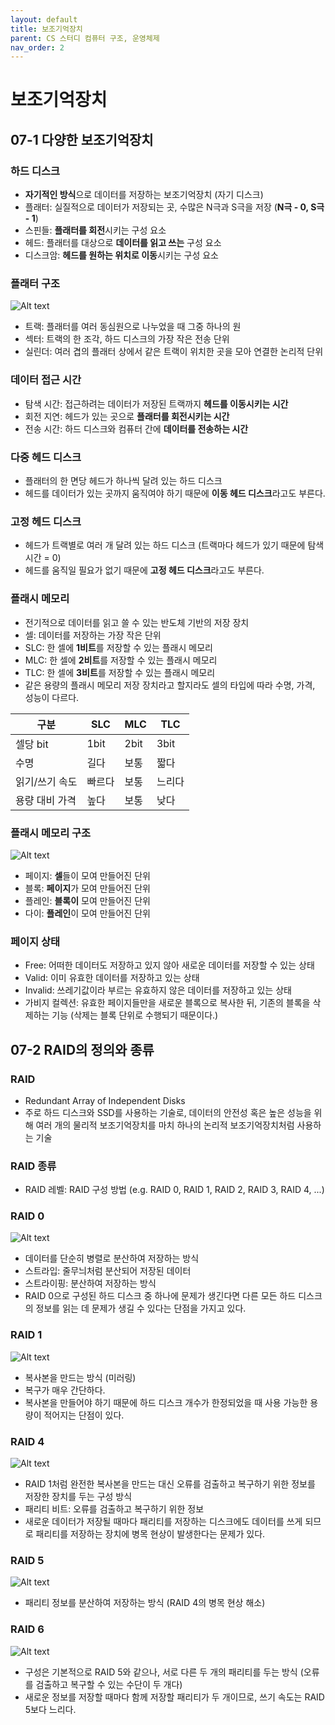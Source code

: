 ```yaml
---
layout: default
title: 보조기억장치
parent: CS 스터디 컴퓨터 구조, 운영체제
nav_order: 2
---
```


# 보조기억장치

## 07-1 다양한 보조기억장치

### 하드 디스크
- **자기적인 방식**으로 데이터를 저장하는 보조기억장치 (자기 디스크)
- 플래터: 실질적으로 데이터가 저장되는 곳, 수많은 N극과 S극을 저장 (**N극 - 0, S극 - 1**)
- 스핀들: **플래터를 회전**시키는 구성 요소
- 헤드: 플래터를 대상으로 **데이터를 읽고 쓰는** 구성 요소
- 디스크암: **헤드를 원하는 위치로 이동**시키는 구성 요소

### 플래터 구조

![Alt text](images/image-1.png)

- 트랙: 플래터를 여러 동심원으로 나누었을 때 그중 하나의 원
- 섹터: 트랙의 한 조각, 하드 디스크의 가장 작은 전송 단위
- 실린더: 여러 겹의 플래터 상에서 같은 트랙이 위치한 곳을 모아 연결한 논리적 단위

### 데이터 접근 시간
- 탐색 시간: 접근하려는 데이터가 저장된 트랙까지 **헤드를 이동시키는 시간**
- 회전 지연: 헤드가 있는 곳으로 **플래터를 회전시키는 시간**
- 전송 시간: 하드 디스크와 컴퓨터 간에 **데이터를 전송하는 시간**

### 다중 헤드 디스크
- 플래터의 한 면당 헤드가 하나씩 달려 있는 하드 디스크
- 헤드를 데이터가 있는 곳까지 움직여야 하기 때문에 **이동 헤드 디스크**라고도 부른다.

### 고정 헤드 디스크
- 헤드가 트랙별로 여러 개 달려 있는 하드 디스크 (트랙마다 헤드가 있기 때문에 탐색 시간 = 0)
- 헤드를 움직일 필요가 없기 때문에 **고정 헤드 디스크**라고도 부른다.

### 플래시 메모리
- 전기적으로 데이터를 읽고 쓸 수 있는 반도체 기반의 저장 장치
- 셀: 데이터를 저장하는 가장 작은 단위
- SLC: 한 셀에 **1비트**를 저장할 수 있는 플래시 메모리
- MLC: 한 셀에 **2비트**를 저장할 수 있는 플래시 메모리
- TLC: 한 셀에 **3비트**를 저장할 수 있는 플래시 메모리
- 같은 용량의 플래시 메모리 저장 장치라고 할지라도 셀의 타입에 따라 수명, 가격, 성능이 다르다.

| 구분 | SLC | MLC | TLC |
| --- | --- | --- | --- | 
| 셀당 bit | 1bit | 2bit | 3bit |
| 수명 | 길다 | 보통 | 짧다 |
| 읽기/쓰기 속도 | 빠르다 | 보통 | 느리다 |
| 용량 대비 가격 | 높다 | 보통 | 낮다 |

### 플래시 메모리 구조

![Alt text](images/image.png)

- 페이지: **셀**들이 모여 만들어진 단위
- 블록: **페이지**가 모여 만들어진 단위
- 플레인: **블록이** 모여 만들어진 단위
- 다이: **플레인**이 모여 만들어진 단위

### 페이지 상태
- Free: 어떠한 데이터도 저장하고 있지 않아 새로운 데이터를 저장할 수 있는 상태
- Valid: 이미 유효한 데이터를 저장하고 있는 상태
- Invalid: 쓰레기값이라 부르는 유효하지 않은 데이터를 저장하고 있는 상태
- 가비지 컬렉션: 유효한 페이지들만을 새로운 블록으로 복사한 뒤, 기존의 블록을 삭제하는 기능 (삭제는 블록 단위로 수행되기 때문이다.)

## 07-2 RAID의 정의와 종류

### RAID
- Redundant Array of Independent Disks
- 주로 하드 디스크와 SSD를 사용하는 기술로, 데이터의 안전성 혹은 높은 성능을 위해 여러 개의 물리적 보조기억장치를 마치 하나의 논리적 보조기억장치처럼 사용하는 기술

### RAID 종류
- RAID 레벨: RAID 구성 방법 (e.g. RAID 0, RAID 1, RAID 2, RAID 3, RAID 4, ...)

### RAID 0

![Alt text](images/image-2.png)

- 데이터를 단순히 병렬로 분산하여 저장하는 방식
- 스트라입: 줄무늬처럼 분산되어 저장된 데이터
- 스트라이핑: 분산하여 저장하는 방식
- RAID 0으로 구성된 하드 디스크 중 하나에 문제가 생긴다면 다른 모든 하드 디스크의 정보를 읽는 데 문제가 생길 수 있다는 단점을 가지고 있다.

### RAID 1

![Alt text](images/image-3.png)

- 복사본을 만드는 방식 (미러링)
- 복구가 매우 간단하다.
- 복사본을 만들어야 하기 때문에 하드 디스크 개수가 한정되었을 때 사용 가능한 용량이 적어지는 단점이 있다. 

### RAID 4

![Alt text](images/image-4.png)

- RAID 1처럼 완전한 복사본을 만드는 대신 오류를 검출하고 복구하기 위한 정보를 저장한 장치를 두는 구성 방식
- 패리티 비트: 오류를 검출하고 복구하기 위한 정보
- 새로운 데이터가 저장될 때마다 패리티를 저장하는 디스크에도 데이터를 쓰게 되므로 패리티를 저장하는 장치에 병목 현상이 발생한다는 문제가 있다.

### RAID 5

![Alt text](images/image-5.png)

- 패리티 정보를 분산하여 저장하는 방식 (RAID 4의 병목 현상 해소)

### RAID 6

![Alt text](images/image-6.png)

- 구성은 기본적으로 RAID 5와 같으나, 서로 다른 두 개의 패리티를 두는 방식 (오류를 검출하고 복구할 수 있는 수단이 두 개다)
- 새로운 정보를 저장할 때마다 함께 저장할 패리티가 두 개이므로, 쓰기 속도는 RAID 5보다 느리다.



